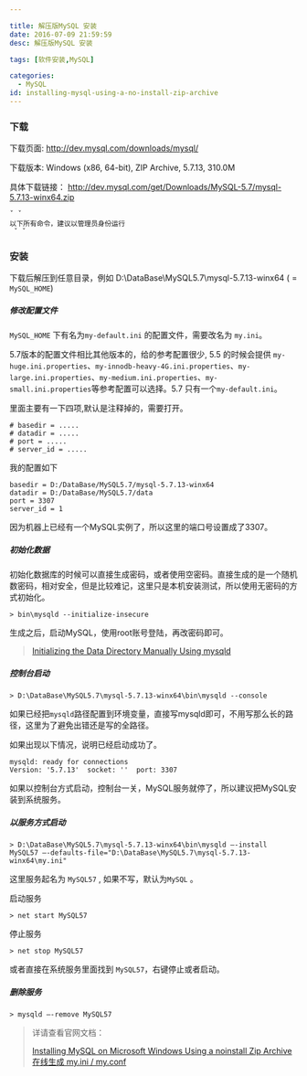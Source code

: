 ```yaml
---

title: 解压版MySQL 安装
date: 2016-07-09 21:59:59
desc: 解压版MySQL 安装

tags: [软件安装,MySQL]

categories:
  - MySQL
id: installing-mysql-using-a-no-install-zip-archive
---
```


### 下载

下载页面: http://dev.mysql.com/downloads/mysql/  

下载版本: Windows (x86, 64-bit), ZIP Archive, 5.7.13, 310.0M	

具体下载链接： http://dev.mysql.com/get/Downloads/MySQL-5.7/mysql-5.7.13-winx64.zip

<!--more-->

    ˇ ˇ
    以下所有命令，建议以管理员身份运行
     ˇ ˇ


### 安装

下载后解压到任意目录，例如 D:\DataBase\MySQL5.7\mysql-5.7.13-winx64 ( = `MySQL_HOME`)

##### 修改配置文件

`MySQL_HOME` 下有名为`my-default.ini` 的配置文件，需要改名为 `my.ini`。  

5.7版本的配置文件相比其他版本的，给的参考配置很少, 5.5 的时候会提供 `my-huge.ini.properties`、`my-innodb-heavy-4G.ini.properties`、`my-large.ini.properties`、`my-medium.ini.properties`、`my-small.ini.properties`等参考配置可以选择。5.7 只有一个`my-default.ini`。  

里面主要有一下四项,默认是注释掉的，需要打开。
```
# basedir = .....
# datadir = .....
# port = .....
# server_id = .....
```

我的配置如下
```
basedir = D:/DataBase/MySQL5.7/mysql-5.7.13-winx64
datadir = D:/DataBase/MySQL5.7/data
port = 3307
server_id = 1
```
因为机器上已经有一个MySQL实例了，所以这里的端口号设置成了3307。


##### 初始化数据

初始化数据库的时候可以直接生成密码，或者使用空密码。直接生成的是一个随机数密码，相对安全，但是比较难记，这里只是本机安装测试，所以使用无密码的方式初始化。

```
> bin\mysqld --initialize-insecure
```
生成之后，启动MySQL，使用root账号登陆，再改密码即可。


>[Initializing the Data Directory Manually Using mysqld](http://dev.mysql.com/doc/refman/5.7/en/data-directory-initialization-mysqld.html)

##### 控制台启动

```
> D:\DataBase\MySQL5.7\mysql-5.7.13-winx64\bin\mysqld --console
```
如果已经把`mysqld`路径配置到环境变量，直接写mysqld即可，不用写那么长的路径，这里为了避免出错还是写的全路径。
  
如果出现以下情况，说明已经启动成功了。
```
mysqld: ready for connections
Version: '5.7.13'  socket: ''  port: 3307
```

如果以控制台方式启动，控制台一关，MySQL服务就停了，所以建议把MySQL安装到系统服务。

##### 以服务方式启动

```
> D:\DataBase\MySQL5.7\mysql-5.7.13-winx64\bin\mysqld –-install MySQL57 –-defaults-file="D:\DataBase\MySQL5.7\mysql-5.7.13-winx64\my.ini"
```
这里服务起名为 `MySQL57` , 如果不写，默认为`MySQL` 。

启动服务
```
> net start MySQL57
```

停止服务
```
> net stop MySQL57
```
或者直接在系统服务里面找到 `MySQL57`，右键停止或者启动。


##### 删除服务
```
> mysqld –-remove MySQL57
```



> 详请查看官网文档：  
>
> [Installing MySQL on Microsoft Windows Using a noinstall Zip Archive](http://dev.mysql.com/doc/refman/5.7/en/windows-install-archive.html)
> [在线生成 my.ini / my.conf](https://tools.percona.com/wizard)
